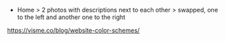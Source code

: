 <!-- - Remove all child elements of a div before creating the content after pressing a button > Using divReference.textContent = ''; -->


- Home > 2 photos with descriptions next to each other > swapped, one to the left and another one to the right

https://visme.co/blog/website-color-schemes/